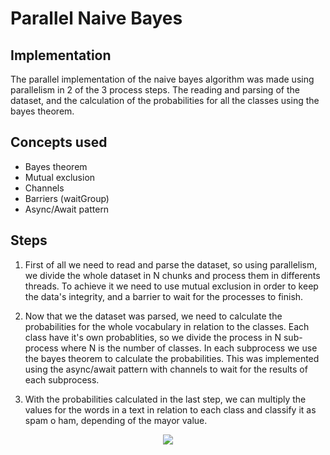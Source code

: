 # Parallel Naive Bayes
## Implementation 
The parallel implementation of the naive bayes algorithm was made using parallelism in 2 of the 3 process steps. The reading and parsing of the dataset, and the calculation of the probabilities for all the classes using the bayes theorem.

## Concepts used
- Bayes theorem
- Mutual exclusion
- Channels 
- Barriers (waitGroup)
- Async/Await pattern

## Steps
1. First of all we need to read and parse the dataset, so using parallelism, we divide the whole dataset in N chunks and process them in differents threads. To achieve it we need to use mutual exclusion in order to keep the data's integrity, and a barrier to wait for the processes to finish. 

2. Now that we the dataset was parsed, we need to calculate the probabilities for the whole vocabulary in relation to the classes. Each class have it's own probablities, so we divide the process in N sub-process where N is the number of classes. In each subprocess we use the bayes theorem to calculate the probabilities. This was implemented using the async/await pattern with channels to wait for the results of each subprocess.

3. With the probabilities calculated in the last step, we can multiply the values for the words in a text in relation to each class and classify it as spam o ham, depending of the mayor value.


<p align="center"> <img src="https://lh3.googleusercontent.com/proxy/p__bA_vYdpy_D4sCmkD-Wq8pBxEql8FE57BmROuRe76tM2DGoclG96i2sOHGeqY6MRB0nwIREP6fZ2SujXyee-51A-Y9ZquFtyXPSnmzGELtBTTwt7mLffSPHaYShzM"> </p>